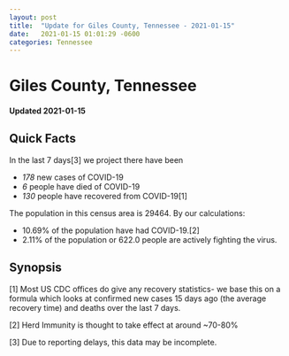 ```yaml
---
layout: post
title:  "Update for Giles County, Tennessee - 2021-01-15"
date:   2021-01-15 01:01:29 -0600
categories: Tennessee
---
```


# Giles County, Tennessee
#### Updated 2021-01-15

## Quick Facts

In the last 7 days[3] we project there have been
- *178* new cases of COVID-19
- *6* people have died of COVID-19
- *130* people have recovered from COVID-19[1]

The population in this census area is 29464. By our calculations:
- 10.69% of the population have had COVID-19.[2]
- 2.11% of the population or 622.0 people are actively fighting the virus.

## Synopsis




[1] Most US CDC offices do give any recovery statistics- we base this on a formula which looks at confirmed new cases
15 days ago (the average recovery time) and deaths over the last 7 days.

[2] Herd Immunity is thought to take effect at around ~70-80%

[3] Due to reporting delays, this data may be incomplete.
 
    